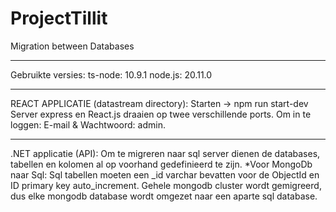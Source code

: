 # ProjectTillit
Migration between Databases
***************************
Gebruikte versies:
ts-node: 10.9.1
node.js: 20.11.0
***************************
REACT APPLICATIE (datastream directory):
Starten -> npm run start-dev
Server express en React.js draaien op twee verschillende ports.
Om in te loggen: E-mail & Wachtwoord: admin.
***************************
.NET applicatie (API):
Om te migreren naar sql server dienen de databases, tabellen en kolomen al op voorhand gedefinieerd te zijn. 
*Voor MongoDb naar Sql: Sql tabellen moeten een _id varchar bevatten voor de ObjectId en ID primary key auto_increment. 
Gehele mongodb cluster wordt gemigreerd, dus elke mongodb database wordt omgezet naar een aparte sql database.

